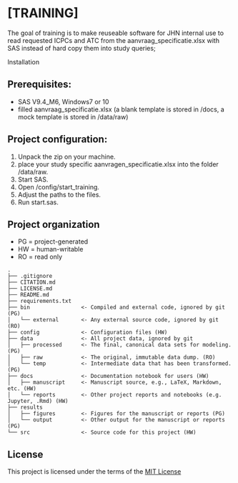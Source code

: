 # [TRAINING]

The goal of training is to make reuseable software for JHN internal use to read requested ICPCs and ATC from the aanvraag_specificatie.xlsx with SAS instead of hard copy them into study queries;

Installation

## Prerequisites:
- SAS V9.4_M6, Windows7 or 10
- filled aanvraag_specificatie.xlsx (a blank template is stored in /docs, a mock template is stored in /data/raw)

## Project configuration:
1. Unpack the zip on your machine. 
2. place your study specific aanvragen_specificatie.xlsx into the folder /data/raw.
3. Start SAS.
4. Open /config/start_training. 
5. Adjust the paths to the files. 
6. Run start.sas.
 

## Project organization
- PG = project-generated
- HW = human-writable
- RO = read only
```
.
├── .gitignore
├── CITATION.md
├── LICENSE.md
├── README.md
├── requirements.txt
├── bin                <- Compiled and external code, ignored by git (PG)
│   └── external       <- Any external source code, ignored by git (RO)
├── config             <- Configuration files (HW)
├── data               <- All project data, ignored by git
│   ├── processed      <- The final, canonical data sets for modeling. (PG)
│   ├── raw            <- The original, immutable data dump. (RO)
│   └── temp           <- Intermediate data that has been transformed. (PG)
├── docs               <- Documentation notebook for users (HW)
│   ├── manuscript     <- Manuscript source, e.g., LaTeX, Markdown, etc. (HW)
│   └── reports        <- Other project reports and notebooks (e.g. Jupyter, .Rmd) (HW)
├── results
│   ├── figures        <- Figures for the manuscript or reports (PG)
│   └── output         <- Other output for the manuscript or reports (PG)
└── src                <- Source code for this project (HW)

```


## License

This project is licensed under the terms of the [MIT License](/LICENSE.md)
